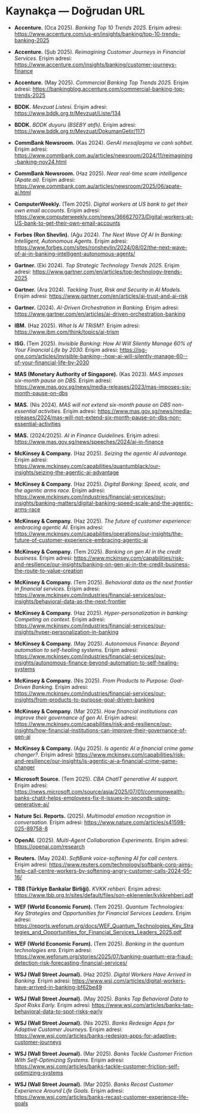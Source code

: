 # Kaynakça — Doğrudan URL

- **Accenture.** (Oca 2025). *Banking Top 10 Trends 2025.* Erişim adresi: <https://www.accenture.com/us-en/insights/banking/top-10-trends-banking-2025>
- **Accenture.** (Şub 2025). *Reimagining Customer Journeys in Financial Services.* Erişim adresi: <https://www.accenture.com/insights/banking/customer-journeys-finance>
- **Accenture.** (May 2025). *Commercial Banking Top Trends 2025.* Erişim adresi: <https://bankingblog.accenture.com/commercial-banking-top-trends-2025>

- **BDDK.** *Mevzuat Listesi.* Erişim adresi: <https://www.bddk.org.tr/Mevzuat/Liste/134>
- **BDDK.** *BDDK duyuru (BSEBY atıflı).* Erişim adresi: <https://www.bddk.org.tr/Mevzuat/DokumanGetir/1171>

- **CommBank Newsroom.** (Kas 2024). *GenAI mesajlaşma ve canlı sohbet.* Erişim adresi: <https://www.commbank.com.au/articles/newsroom/2024/11/reimagining-banking-nov24.html>
- **CommBank Newsroom.** (Haz 2025). *Near real-time scam intelligence (Apate.ai).* Erişim adresi: <https://www.commbank.com.au/articles/newsroom/2025/06/apate-ai.html>

- **ComputerWeekly.** (Tem 2025). *Digital workers at US bank to get their own email accounts.* Erişim adresi: <https://www.computerweekly.com/news/366627073/Digital-workers-at-US-bank-to-get-their-own-email-accounts>

- **Forbes (Ron Shevlin).** (Ağu 2024). *The Next Wave Of AI In Banking: Intelligent, Autonomous Agents.* Erişim adresi: <https://www.forbes.com/sites/ronshevlin/2024/08/02/the-next-wave-of-ai-in-banking-intelligent-autonomous-agents/>

- **Gartner.** (Eki 2024). *Top Strategic Technology Trends 2025.* Erişim adresi: <https://www.gartner.com/en/articles/top-technology-trends-2025>
- **Gartner.** (Ara 2024). *Tackling Trust, Risk and Security in AI Models.* Erişim adresi: <https://www.gartner.com/en/articles/ai-trust-and-ai-risk>
- **Gartner.** (2024). *AI-Driven Orchestration in Banking.* Erişim adresi: <https://www.gartner.com/en/articles/ai-driven-orchestration-banking>

- **IBM.** (Haz 2025). *What Is AI TRiSM?.* Erişim adresi: <https://www.ibm.com/think/topics/ai-trism>

- **ISG.** (Tem 2025). *Invisible Banking: How AI Will Silently Manage 60% of Your Financial Life by 2030.* Erişim adresi: <https://isg-one.com/articles/invisible-banking--how-ai-will-silently-manage-60--of-your-financial-life-by-2030>

- **MAS (Monetary Authority of Singapore).** (Kas 2023). *MAS imposes six-month pause on DBS.* Erişim adresi: <https://www.mas.gov.sg/news/media-releases/2023/mas-imposes-six-month-pause-on-dbs>
- **MAS.** (Nis 2024). *MAS will not extend six-month pause on DBS non-essential activities.* Erişim adresi: <https://www.mas.gov.sg/news/media-releases/2024/mas-will-not-extend-six-month-pause-on-dbs-non-essential-activities>
- **MAS.** (2024/2025). *AI in Finance Guidelines.* Erişim adresi: <https://www.mas.gov.sg/news/speeches/2024/ai-in-finance>

- **McKinsey & Company.** (Haz 2025). *Seizing the agentic AI advantage.* Erişim adresi: <https://www.mckinsey.com/capabilities/quantumblack/our-insights/seizing-the-agentic-ai-advantage>
- **McKinsey & Company.** (Haz 2025). *Digital Banking: Speed, scale, and the agentic arms race.* Erişim adresi: <https://www.mckinsey.com/industries/financial-services/our-insights/banking-matters/digital-banking-speed-scale-and-the-agentic-arms-race>
- **McKinsey & Company.** (Haz 2025). *The future of customer experience: embracing agentic AI.* Erişim adresi: <https://www.mckinsey.com/capabilities/operations/our-insights/the-future-of-customer-experience-embracing-agentic-ai>
- **McKinsey & Company.** (Tem 2025). *Banking on gen AI in the credit business.* Erişim adresi: <https://www.mckinsey.com/capabilities/risk-and-resilience/our-insights/banking-on-gen-ai-in-the-credit-business-the-route-to-value-creation>
- **McKinsey & Company.** (Tem 2025). *Behavioral data as the next frontier in financial services.* Erişim adresi: <https://www.mckinsey.com/industries/financial-services/our-insights/behavioral-data-as-the-next-frontier>
- **McKinsey & Company.** (Haz 2025). *Hyper-personalization in banking: Competing on context.* Erişim adresi: <https://www.mckinsey.com/industries/financial-services/our-insights/hyper-personalization-in-banking>
- **McKinsey & Company.** (May 2025). *Autonomous Finance: Beyond automation to self-healing systems.* Erişim adresi: <https://www.mckinsey.com/industries/financial-services/our-insights/autonomous-finance-beyond-automation-to-self-healing-systems>
- **McKinsey & Company.** (Nis 2025). *From Products to Purpose: Goal-Driven Banking.* Erişim adresi: <https://www.mckinsey.com/industries/financial-services/our-insights/from-products-to-purpose-goal-driven-banking>
- **McKinsey & Company.** (Mar 2025). *How financial institutions can improve their governance of gen AI.* Erişim adresi: <https://www.mckinsey.com/capabilities/risk-and-resilience/our-insights/how-financial-institutions-can-improve-their-governance-of-gen-ai>
- **McKinsey & Company.** (Ağu 2025). *Is agentic AI a financial crime game changer?.* Erişim adresi: <https://www.mckinsey.com/capabilities/risk-and-resilience/our-insights/is-agentic-ai-a-financial-crime-game-changer>

- **Microsoft Source.** (Tem 2025). *CBA ChatIT generative AI support.* Erişim adresi: <https://news.microsoft.com/source/asia/2025/07/01/commonwealth-banks-chatit-helps-employees-fix-it-issues-in-seconds-using-generative-ai/>

- **Nature Sci. Reports.** (2025). *Multimodal emotion recognition in conversation.* Erişim adresi: <https://www.nature.com/articles/s41598-025-89758-8>

- **OpenAI.** (2025). *Multi-Agent Collaboration Experiments.* Erişim adresi: <https://openai.com/research>

- **Reuters.** (May 2024). *SoftBank voice-softening AI for call centers.* Erişim adresi: <https://www.reuters.com/technology/softbank-corp-aims-help-call-centre-workers-by-softening-angry-customer-calls-2024-05-16/>

- **TBB (Türkiye Bankalar Birliği).** *KVKK rehberi.* Erişim adresi: <https://www.tbb.org.tr/sites/default/files/son-eklenenler/kvkkrehberi.pdf>

- **WEF (World Economic Forum).** (Tem 2025). *Quantum Technologies: Key Strategies and Opportunities for Financial Services Leaders.* Erişim adresi: <https://reports.weforum.org/docs/WEF_Quantum_Technologies_Key_Strategies_and_Opportunities_for_Financial_Services_Leaders_2025.pdf>
- **WEF (World Economic Forum).** (Tem 2025). *Banking in the quantum technologies era.* Erişim adresi: <https://www.weforum.org/stories/2025/07/banking-quantum-era-fraud-detection-risk-forecasting-financial-services/>

- **WSJ (Wall Street Journal).** (Haz 2025). *Digital Workers Have Arrived in Banking.* Erişim adresi: <https://www.wsj.com/articles/digital-workers-have-arrived-in-banking-bf62be49>
- **WSJ (Wall Street Journal).** (May 2025). *Banks Tap Behavioral Data to Spot Risks Early.* Erişim adresi: <https://www.wsj.com/articles/banks-tap-behavioral-data-to-spot-risks-early>
- **WSJ (Wall Street Journal).** (Nis 2025). *Banks Redesign Apps for Adaptive Customer Journeys.* Erişim adresi: <https://www.wsj.com/articles/banks-redesign-apps-for-adaptive-customer-journeys>
- **WSJ (Wall Street Journal).** (Mar 2025). *Banks Tackle Customer Friction With Self-Optimizing Systems.* Erişim adresi: <https://www.wsj.com/articles/banks-tackle-customer-friction-self-optimizing-systems>
- **WSJ (Wall Street Journal).** (Mar 2025). *Banks Recast Customer Experience Around Life Goals.* Erişim adresi: <https://www.wsj.com/articles/banks-recast-customer-experience-life-goals>
